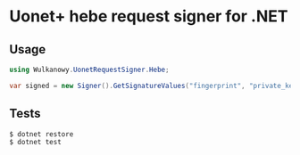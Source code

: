 # Uonet+ hebe request signer for .NET

## Usage

```cs
using Wulkanowy.UonetRequestSigner.Hebe;

var signed = new Signer().GetSignatureValues("fingerprint", "private_key", "body", DateTime.Now, "url");
```

## Tests

```bash
$ dotnet restore
$ dotnet test
```
